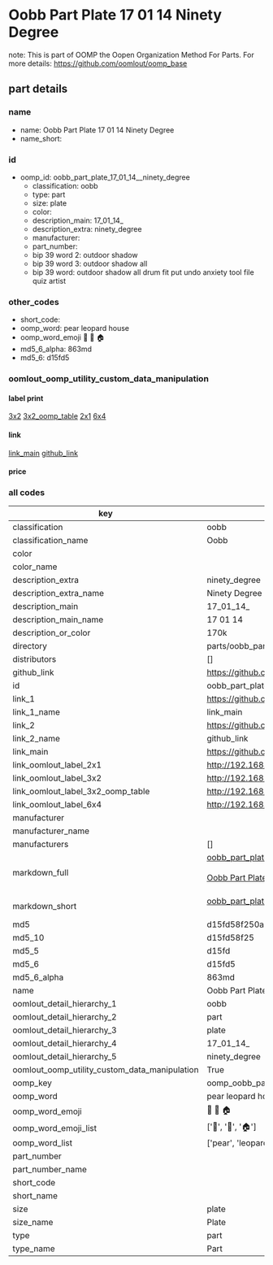# Oobb Part Plate 17 01 14  Ninety Degree  

note: This is part of OOMP the Oopen Organization Method For Parts. For more details: https://github.com/oomlout/oomp_base

##  part details





### name
* name: Oobb Part Plate 17 01 14  Ninety Degree
* name_short: 
### id
* oomp_id: oobb_part_plate_17_01_14__ninety_degree
  * classification: oobb
  * type: part
  * size: plate
  * color: 
  * description_main: 17_01_14_
  * description_extra: ninety_degree
  * manufacturer: 
  * part_number: 
  * bip 39 word 2: outdoor shadow
  * bip 39 word 3: outdoor shadow all
  * bip 39 word: outdoor shadow all drum fit put undo anxiety tool file quiz artist

### other_codes
* short_code: 
* oomp_word: pear leopard house
* oomp_word_emoji :pear: :leopard: :house:
* md5_6_alpha: 863md
* md5_6: d15fd5






### oomlout_oomp_utility_custom_data_manipulation
#### label print
[3x2](http://192.168.1.245:1112/?label=oomp%20863md)
[3x2_oomp_table](http://192.168.1.107:1112/?label=oomp%20863md)
[2x1](http://192.168.1.242:1112/?label=oomp%20863md)
[6x4](http://192.168.1.55:1112/?label=oomp%20863md)    

#### link

[link_main](https://github.com/oomlout/oomlout_oomp_current_version_messy/tree/main/parts/oobb_part_plate_17_01_14__ninety_degree) [github_link](https://github.com/oomlout/oomlout_oomp_part_src/tree/main/parts/oobb_part_plate_17_01_14__ninety_degree)                             

#### price







### all codes 
| key | value |  
| --- | --- |  
| classification | oobb |  
| classification_name | Oobb |  
| color |  |  
| color_name |  |  
| description_extra | ninety_degree |  
| description_extra_name | Ninety Degree |  
| description_main | 17_01_14_ |  
| description_main_name | 17 01 14  |  
| description_or_color | 170k |  
| directory | parts/oobb_part_plate_17_01_14__ninety_degree |  
| distributors | [] |  
| github_link | https://github.com/oomlout/oomlout_oomp_part_src/tree/main/parts/oobb_part_plate_17_01_14__ninety_degree |  
| id | oobb_part_plate_17_01_14__ninety_degree |  
| link_1 | https://github.com/oomlout/oomlout_oomp_current_version_messy/tree/main/parts/oobb_part_plate_17_01_14__ninety_degree |  
| link_1_name | link_main |  
| link_2 | https://github.com/oomlout/oomlout_oomp_part_src/tree/main/parts/oobb_part_plate_17_01_14__ninety_degree |  
| link_2_name | github_link |  
| link_main | https://github.com/oomlout/oomlout_oomp_current_version_messy/tree/main/parts/oobb_part_plate_17_01_14__ninety_degree |  
| link_oomlout_label_2x1 | http://192.168.1.242:1112/?label=oomp%20863md |  
| link_oomlout_label_3x2 | http://192.168.1.245:1112/?label=oomp%20863md |  
| link_oomlout_label_3x2_oomp_table | http://192.168.1.107:1112/?label=oomp%20863md |  
| link_oomlout_label_6x4 | http://192.168.1.55:1112/?label=oomp%20863md |  
| manufacturer |  |  
| manufacturer_name |  |  
| manufacturers | [] |  
| markdown_full | [oobb_part_plate_17_01_14__ninety_degree](https://github.com/oomlout/oomlout_oomp_current_version_messy/tree/main/parts/oobb_part_plate_17_01_14__ninety_degree)<br>[](https://github.com/oomlout/oomlout_oomp_current_version_messy/tree/main/parts/oobb_part_plate_17_01_14__ninety_degree)<br>[Oobb Part Plate 17 01 14  Ninety Degree](https://github.com/oomlout/oomlout_oomp_current_version_messy/tree/main/parts/oobb_part_plate_17_01_14__ninety_degree)<br><br> |  
| markdown_short | [oobb_part_plate_17_01_14__ninety_degree](https://github.com/oomlout/oomlout_oomp_current_version_messy/tree/main/parts/oobb_part_plate_17_01_14__ninety_degree)<br><br> |  
| md5 | d15fd58f250a1d9ebb2be4380cf134e9 |  
| md5_10 | d15fd58f25 |  
| md5_5 | d15fd |  
| md5_6 | d15fd5 |  
| md5_6_alpha | 863md |  
| name | Oobb Part Plate 17 01 14  Ninety Degree |  
| oomlout_detail_hierarchy_1 | oobb |  
| oomlout_detail_hierarchy_2 | part |  
| oomlout_detail_hierarchy_3 | plate |  
| oomlout_detail_hierarchy_4 | 17_01_14_ |  
| oomlout_detail_hierarchy_5 | ninety_degree |  
| oomlout_oomp_utility_custom_data_manipulation | True |  
| oomp_key | oomp_oobb_part_plate_17_01_14__ninety_degree |  
| oomp_word | pear leopard house |  
| oomp_word_emoji | :pear: :leopard: :house: |  
| oomp_word_emoji_list | [':pear:', ':leopard:', ':house:'] |  
| oomp_word_list | ['pear', 'leopard', 'house'] |  
| part_number |  |  
| part_number_name |  |  
| short_code |  |  
| short_name |  |  
| size | plate |  
| size_name | Plate |  
| type | part |  
| type_name | Part |  
